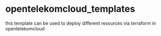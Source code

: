 # opentelekomcloud_templates
this template can be used to deploy different resources via terraform in opentelekomcloud
